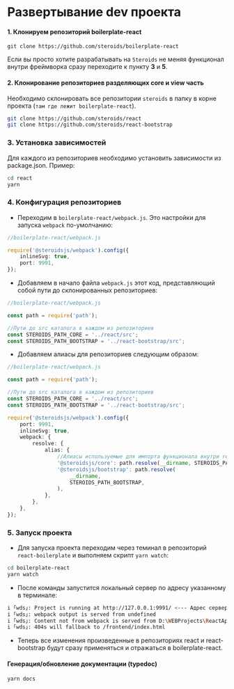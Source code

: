 # Развертывание dev проекта

#### 1. Клонируем репозиторий boilerplate-react

```
git clone https://github.com/steroids/boilerplate-react
```

Если вы просто хотите разрабатывать на `Steroids` не меняя функционал внутри фреймворка сразу переходите к пункту **3** и **5**.

#### 2. Клонирование репозиториев разделяющих core и view часть

Необходимо склонировать все репозитории `steroids` в папку в корне проекта (`там где лежит boilerplate-react`).

```bash
git clone https://github.com/steroids/react
git clone https://github.com/steroids/react-bootstrap
```

### 3. Установка зависимостей

Для каждого из репозиториев необходимо установить зависимости из package.json. Пример:

```bash
cd react
yarn
```

### 4. Конфигурация репозиториев

-   Переходим в `boilerplate-react/webpack.js`. Это настройки для запуска `webpack` по-умолчанию:

```ts
//boilerplate-react/webpack.js

require('@steroidsjs/webpack').config({
    inlineSvg: true,
    port: 9991,
});
```

-   Добавляем в начало файла `webpack.js` этот код, представляющий собой пути до склонированных репозиториев:

```ts
//boilerplate-react/webpack.js

const path = require('path');

//Пути до src каталога в каждом из репозиториев
const STEROIDS_PATH_CORE = '../react/src';
const STEROIDS_PATH_BOOTSTRAP = '../react-bootstrap/src';
```

-   Добавляем алиасы для репозиториев следующим образом:

```ts
//boilerplate-react/webpack.js

const path = require('path');

//Пути до src каталога в каждом из репозиториев
const STEROIDS_PATH_CORE = '../react/src';
const STEROIDS_PATH_BOOTSTRAP = '../react-bootstrap/src';

require('@steroidsjs/webpack').config({
    port: 9991,
    inlineSvg: true,
    webpack: {
        resolve: {
            alias: {
                //Алиасы используемые для импорта функционала внутри react-boilerplate
                '@steroidsjs/core': path.resolve(__dirname, STEROIDS_PATH_CORE),
                '@steroidsjs/bootstrap': path.resolve(
                    __dirname,
                    STEROIDS_PATH_BOOTSTRAP,
                ),
            },
        },
    },
});
```

### 5. Запуск проекта

-   Для запуска проекта переходим через теминал в репозиторий `react-boilerplate` и выполняем скрипт `yarn watch`:

```bash
cd boilerplate-react
yarn watch
```

-   После команды запустится локальный сервер по адресу указанному в терминале:

```bash
i ｢wds｣: Project is running at http://127.0.0.1:9991/ <--- Адрес сервера
i ｢wds｣: webpack output is served from undefined
i ｢wds｣: Content not from webpack is served from D:\WEBProjects\ReactApps\steroids\boilerplate-react\public
i ｢wds｣: 404s will fallback to /frontend/index.html
```

- Теперь все изменения произведенные в репозиториях react и react-bootstrap будут сразу применяться и отражаться в boilerplate-react.

#### Генерация/обновление документации (typedoc)

```bash
yarn docs
```
